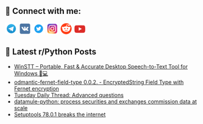## 🔎 Connect with me:
[<img src="https://github.com/bullbesh/bullbesh/blob/main/images/Telegram.png" width="32" height="32" />](https://t.me/bullbesh)
[<img src="https://github.com/bullbesh/bullbesh/blob/main/images/VK.png" width="32" height="32" />](https://vk.com/bullbesh)
[<img src="https://github.com/bullbesh/bullbesh/blob/main/images/Twitter.png" width="32" height="32" />](https://twitter.com/bullbesh1)
[<img src="https://github.com/bullbesh/bullbesh/blob/main/images/Instagram.png" width="32" height="32" />](https://www.instagram.com/bullbesh)
[<img src="https://github.com/bullbesh/bullbesh/blob/main/images/Reddit.png" width="32" height="32" />](https://www.reddit.com/user/bullbesh)
[<img src="https://github.com/bullbesh/bullbesh/blob/main/images/YouTube.png" width="32" height="32" />](https://www.youtube.com/channel/UCtfjRs6uzgq5mfm8S06WTcg)

## 📕 Latest r/Python Posts
<!-- BLOG-POST-LIST:START -->
- [WinSTT – Portable, Fast &amp; Accurate Desktop Speech-to-Text Tool for Windows 🎤💻](https://www.reddit.com/r/Python/comments/1jj95re/winstt_portable_fast_accurate_desktop/)
- [odmantic-fernet-field-type 0.0.2. - EncryptedString Field Type with Fernet encryption](https://www.reddit.com/r/Python/comments/1jj8kic/odmanticfernetfieldtype_002_encryptedstring_field/)
- [Tuesday Daily Thread: Advanced questions](https://www.reddit.com/r/Python/comments/1jj6387/tuesday_daily_thread_advanced_questions/)
- [datamule-python: process securities and exchanges commission data at scale](https://www.reddit.com/r/Python/comments/1jj231k/datamulepython_process_securities_and_exchanges/)
- [Setuptools 78.0.1 breaks the internet](https://www.reddit.com/r/Python/comments/1jiy2sm/setuptools_7801_breaks_the_internet/)
<!-- BLOG-POST-LIST:END -->

